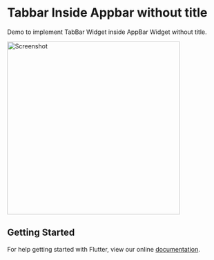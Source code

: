 # Tabbar Inside Appbar without title

Demo to implement TabBar Widget inside AppBar Widget without title.

<img src="./preview/TaBar_InsideAppBar.png" height="400" alt="Screenshot"/> 

## Getting Started

For help getting started with Flutter, view our online
[documentation](https://flutter.io/).

